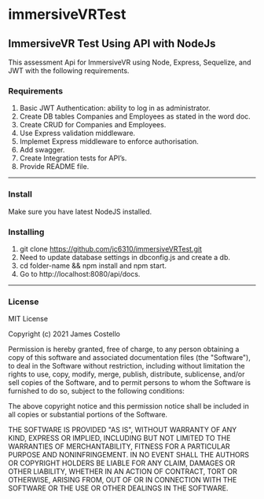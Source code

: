 # immersiveVRTest

## ImmersiveVR Test Using API with NodeJs

This assessment Api for ImmersiveVR using Node, Express, Sequelize, and JWT with the following requirements.

### Requirements

1. Basic JWT Authentication: ability to log in as administrator.
3. Create DB tables Companies and Employees as stated in the word doc.
2. Create CRUD for Companies and Employees.
3. Use Express validation middleware.
4. Implemet Express middleware to enforce authorisation.
5. Add swagger.
6. Create Integration tests for API’s.
7. Provide README file.

___


### Install

Make sure you have latest NodeJS installed.

### Installing

1. git clone https://github.com/jc6310/immersiveVRTest.git
2. Need to update database settings in dbconfig.js and create a db.
3. cd folder-name && npm install and npm start.
4. Go to http://localhost:8080/api/docs.

___


### License

MIT License

Copyright (c) 2021 James Costello

Permission is hereby granted, free of charge, to any person obtaining a copy of this software and associated documentation files (the "Software"), to deal in the Software without restriction, including without limitation the rights to use, copy, modify, merge, publish, distribute, sublicense, and/or sell copies of the Software, and to permit persons to whom the Software is furnished to do so, subject to the following conditions:

The above copyright notice and this permission notice shall be included in all copies or substantial portions of the Software.

THE SOFTWARE IS PROVIDED "AS IS", WITHOUT WARRANTY OF ANY KIND, EXPRESS OR IMPLIED, INCLUDING BUT NOT LIMITED TO THE WARRANTIES OF MERCHANTABILITY, FITNESS FOR A PARTICULAR PURPOSE AND NONINFRINGEMENT. IN NO EVENT SHALL THE AUTHORS OR COPYRIGHT HOLDERS BE LIABLE FOR ANY CLAIM, DAMAGES OR OTHER LIABILITY, WHETHER IN AN ACTION OF CONTRACT, TORT OR OTHERWISE, ARISING FROM, OUT OF OR IN CONNECTION WITH THE SOFTWARE OR THE USE OR OTHER DEALINGS IN THE SOFTWARE.

